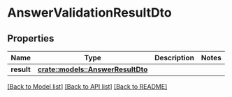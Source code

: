 # AnswerValidationResultDto

## Properties

Name | Type | Description | Notes
------------ | ------------- | ------------- | -------------
**result** | [**crate::models::AnswerResultDto**](AnswerResultDto.md) |  | 

[[Back to Model list]](../README.md#documentation-for-models) [[Back to API list]](../README.md#documentation-for-api-endpoints) [[Back to README]](../README.md)


